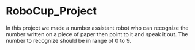 # RoboCup_Project

In this project we made a number assistant robot who can recognize the number written on a piece of paper then point to it and speak it out. The number to recognize should be in range of 0 to 9.
